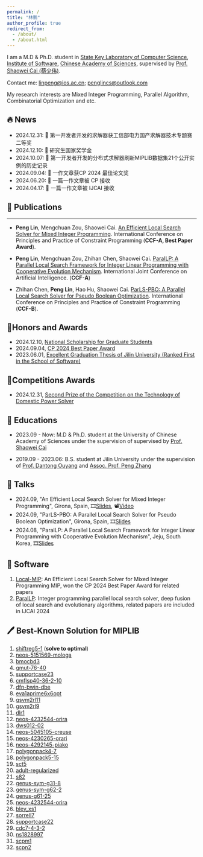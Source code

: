 ```yaml
---
permalink: /
title: "林鹏"
author_profile: true
redirect_from: 
  - /about/
  - /about.html
---
```

I am a M.D & Ph.D. student in [State Key Laboratory of Computer Science](https://lcs.ios.ac.cn/), [Institute of Software](http://www.iscas.ac.cn/), [Chinese Academy of Sciences](https://www.cas.cn/), supervised by [Prof. Shaowei Cai (蔡少伟)](http://lcs.ios.ac.cn/~caisw/).

Contact me: <linpeng@ios.ac.cn>; <penglincs@outlook.com>

My research interests are Mixed Integer Programming, Parallel Algorithm, Combinatorial Optimization and etc.

## 🔥 News
- 2024.12.31: 🎉 第一开发者开发的求解器获工信部电力国产求解器技术专题赛二等奖
- 2024.12.10: 🎉 研究生国家奖学金
- 2024.10.07: 🎉 第一开发者开发的分布式求解器刷新MIPLIB数据集21个公开实例的历史记录
- 2024.09.04: 🎉 一作文章获CP 2024 最佳论文奖
- 2024.06.20: 🎉 一篇一作文章被 CP 接收
- 2024.04.17: 🎉 一篇一作文章被 IJCAI 接收

## 📝 Publications
---
-   **Peng Lin**, Mengchuan Zou, Shaowei Cai. [An Efficient Local Search Solver for Mixed Integer Programming](https://drops.dagstuhl.de/entities/document/10.4230/LIPIcs.CP.2024.19). 
International Conference on Principles and Practice of Constraint Programming (**CCF-A, Best Paper Award**).

- **Peng Lin**, Mengchuan Zou, Zhihan Chen, Shaowei Cai.
[ParaILP: A Parallel Local Search Framework for Integer Linear Programming with Cooperative Evolution Mechanism](https://www.ijcai.org/proceedings/2024/768).
International Joint Conference on Artificial Intelligence. (**CCF-A**)

- Zhihan Chen, **Peng Lin**, Hao Hu, Shaowei Cai. [ParLS-PBO: A Parallel Local Search Solver for Pseudo Boolean Optimization](https://drops.dagstuhl.de/entities/document/10.4230/LIPIcs.CP.2024.5). 
International Conference on Principles and Practice of Constraint Programming (**CCF-B**).

## 🌟Honors and Awards
- 2024.12.10, [National Scholarship for Graduate Students](https://onestop.ucas.edu.cn/home/infob/aa5feb29-1624-4e59-acc5-0d7e856318b4/2)
- 2024.09.04, [CP 2024 Best Paper Award](images/BP.png)
- 2023.06.01, [Excellent Graduation Thesis of Jilin University (Ranked First in the School of Software)](https://mp.weixin.qq.com/s/sh7FFoBKN4W7m9WFllWXVg)

## 🥇Competitions Awards

- 2024.12.31, [Second Prize of the Competition on the Technology of Domestic Power Solver](http://www.is.cas.cn/xwdt2016/kyjz2016/202501/t20250101_7512775.html)

## 📖 Educations
- 2023.09 - Now: M.D & Ph.D. student at the University of Chinese Academy of Sciences under the supervision of supervised by [Prof. Shaowei Cai](http://lcs.ios.ac.cn/~caisw/)

- 2019.09 - 2023.06: B.S. student at Jilin University under the supervision of [Prof. Dantong Ouyang](https://ccst.jlu.edu.cn/info/1367/19046.htm) and [Assoc. Prof. Peng Zhang](https://ccst.jlu.edu.cn/info/1197/17231.htm)
## 💬 Talks

- 2024.09, "An Efficient Local Search Solver for Mixed Integer Programming", Girona, Spain, 🎞️[Slides](https://cp2024.a4cp.org/slides/CP/AnEfficientLocal.pdf), 📽️[Video](https://diobma.udg.edu/handle/10256.1/7765)
- 2024.09, "ParLS-PBO: A Parallel Local Search Solver for Pseudo Boolean Optimization", Girona, Spain, 🎞️[Slides](https://cp2024.a4cp.org/slides/CP/ParLS-PBO.pdf)
- 2024.08, "ParaILP: A Parallel Local Search Framework for Integer Linear Programming with Cooperative Evolution Mechanism", Jeju, South Korea, 🎞️[Slides](files/ijcai-slides.pdf)

## 💾 Software
1. [Local-MIP](https://github.com/shaowei-cai-group/Local-MIP): An Efficient Local Search Solver for Mixed Integer Programming MIP, won the CP 2024 Best Paper Award for related papers
2. [ParaILP](https://github.com/shaowei-cai-group/ParaILP): Integer programming parallel local search solver, deep fusion of local search and evolutionary algorithms, related papers are included in IJCAI 2024


##  🖊️ Best-Known Solution for MIPLIB
1. [shiftreg5-1](https://miplib.zib.de/instance_details_shiftreg5-1.html) (**solve to optimal**)
2. [neos-5151569-mologa](https://miplib.zib.de/instance_details_neos-5151569-mologa.html)
3. [bmocbd3](https://miplib.zib.de/instance_details_bmocbd3.html)
4. [gmut-76-40](https://miplib.zib.de/instance_details_gmut-76-40.html)
5. [supportcase23](https://miplib.zib.de/instance_details_supportcase23.html)
6. [cmflsp40-36-2-10](https://miplib.zib.de/instance_details_cmflsp40-36-2-10.html)
7. [dfn-bwin-dbe](https://miplib.zib.de/instance_details_dfn-bwin-DBE.html)
8. [eva1aprime6x6opt](https://miplib.zib.de/instance_details_eva1aprime6x6opt.html)
9. [gsvm2rl11](https://miplib.zib.de/instance_details_gsvm2rl11.html)
10. [gsvm2rl9](https://miplib.zib.de/instance_details_gsvm2rl9.html)
11. [dlr1](https://miplib.zib.de/instance_details_dlr1.html)
12. [neos-4232544-orira](https://miplib.zib.de/instance_details_neos-4232544-orira.html)
13. [dws012-02](https://miplib.zib.de/instance_details_dws012-02.html)
14. [neos-5045105-creuse](https://miplib.zib.de/instance_details_neos-5045105-creuse.html)
15. [neos-4230265-orari](https://miplib.zib.de/instance_details_neos-4230265-orari.html)
16. [neos-4292145-piako](https://miplib.zib.de/instance_details_neos-4292145-piako.html)
17. [polygonpack4-7](https://miplib.zib.de/instance_details_polygonpack4-7.html)
18. [polygonpack5-15](https://miplib.zib.de/instance_details_polygonpack5-15.html)
19. [sct5](https://miplib.zib.de/instance_details_sct5.html)
20. [adult-regularized](https://miplib.zib.de/instance_details_adult-regularized.html)
21. [s82](https://miplib.zib.de/instance_details_s82.html)
22. [genus-sym-g31-8](https://miplib.zib.de/instance_details_genus-sym-g31-8.html)
23. [genus-sym-g62-2](https://miplib.zib.de/instance_details_genus-sym-g62-2.html)
24. [genus-g61-25](https://miplib.zib.de/instance_details_genus-g61-25.html)
25. [neos-4232544-orira](https://miplib.zib.de/instance_details_neos-4232544-orira.html)
26. [bley_xs1](https://miplib.zib.de/instance_details_bley_xs1.html)
27. [sorrell7](https://miplib.zib.de/instance_details_sorrell7.html)
28. [supportcase22](https://miplib.zib.de/instance_details_supportcase22.html)
29. [cdc7-4-3-2](https://miplib.zib.de/instance_details_cdc7-4-3-2.html)
30. [ns1828997](https://miplib.zib.de/instance_details_ns1828997.html)
31. [scpm1](https://miplib.zib.de/instance_details_scpm1.html)
32. [scpn2](https://miplib.zib.de/instance_details_scpn2.html)